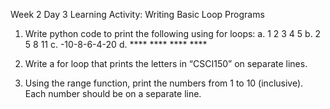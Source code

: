Week 2 Day 3
Learning Activity: Writing Basic Loop Programs

1. Write python code to print the following using for loops:
    a. 1 2 3 4 5
    b. 2 5 8 11
    c. -10-8-6-4-20
    d. **** **** **** ****

2. Write a for loop that prints the letters in “CSCI150” on separate lines.

3. Using the range function, print the numbers from 1 to 10 (inclusive). Each  number should be on a separate line.